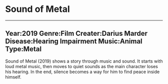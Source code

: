 # Sound of Metal

---
Year:2019
Genre:Film
Creater:Darius Marder
Disease:Hearing Impairment
Music:Animal
Type:Metal
---

Sound of Metal (2019) shows a story through music and sound. It starts with loud metal music, then moves to quiet sounds as the main character loses his hearing. In the end, silence becomes a way for him to find peace inside himself.
